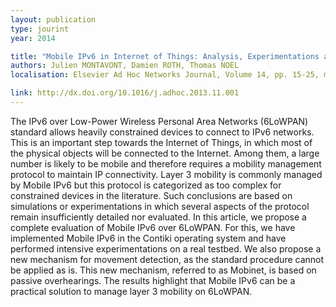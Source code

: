 ```yaml
---
layout: publication
type: jourint
year: 2014

title: "Mobile IPv6 in Internet of Things: Analysis, Experimentations and Optimizations"
authors: Julien MONTAVONT, Damien ROTH, Thomas NOEL
localisation: Elsevier Ad Hoc Networks Journal, Volume 14, pp. 15-25, mars 2014

link: http://dx.doi.org/10.1016/j.adhoc.2013.11.001
---
```


The IPv6 over Low-Power Wireless Personal Area Networks (6LoWPAN) standard allows
heavily constrained devices to connect to IPv6 networks. This is an important step
towards the Internet of Things, in which most of the physical objects will be connected
to the Internet. Among them, a large number is likely to be mobile and therefore
requires a mobility management protocol to maintain IP connectivity. Layer 3 mobility
is commonly managed by Mobile IPv6 but this protocol is categorized as too complex for
constrained devices in the literature. Such conclusions are based on simulations or
experimentations in which several aspects of the protocol remain insufficiently detailed
nor evaluated. In this article, we propose a complete evaluation of Mobile IPv6 over
6LoWPAN. For this, we have implemented Mobile IPv6 in the Contiki operating system and
have performed intensive experimentations on a real testbed. We also propose a new
mechanism for movement detection, as the standard procedure cannot be applied as is.
This new mechanism, referred to as Mobinet, is based on passive overhearings. The
results highlight that Mobile IPv6 can be a practical solution to manage layer 3
mobility on 6LoWPAN.
